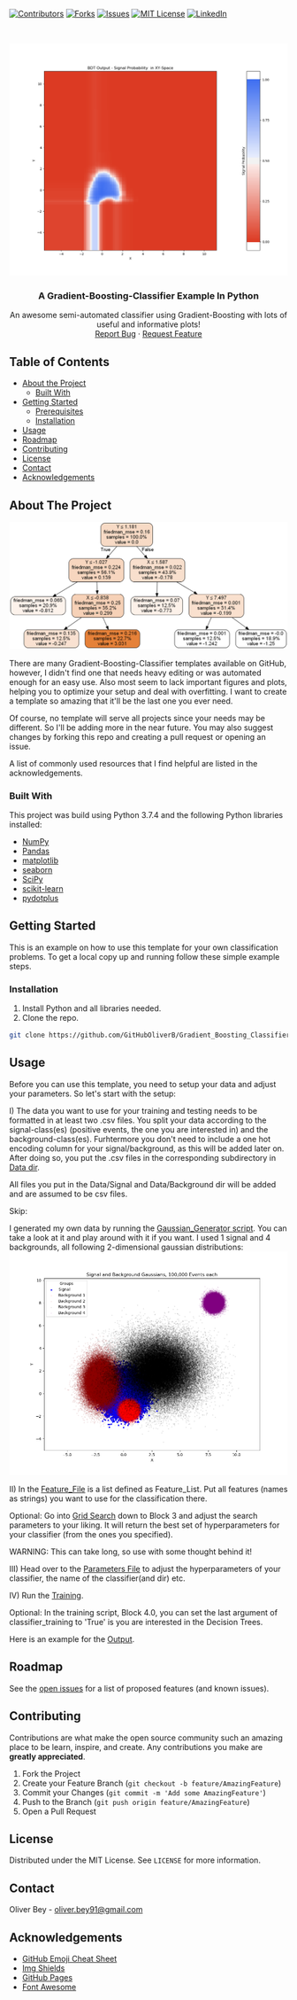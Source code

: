 <!-- PROJECT SHIELDS -->
<!--
*** I'm using markdown "reference style" links for readability.
*** Reference links are enclosed in brackets [ ] instead of parentheses ( ).
*** See the bottom of this document for the declaration of the reference variables
*** for contributors-url, forks-url, etc. This is an optional, concise syntax you may use.
*** https://www.markdownguide.org/basic-syntax/#reference-style-links
-->
[![Contributors][contributors-shield]][contributors-url]
[![Forks][forks-shield]][forks-url]
[![Issues][issues-shield]][issues-url]
[![MIT License][license-shield]][license-url]
[![LinkedIn][linkedin-shield]][linkedin-url]

<!-- PROJECT LOGO -->
<br />
<p align="center">
  <a href="https://github.com/GitHubOliverB/Gradient_Boosting_Classifier">
    <img src="GBT_Classifier_Example\Plots\Visualization\GBT_Classifier_Crosstraining_0_Visualization_Signal_Probabilty_XY_Background_No_Data.png" alt="Logo" width="504" height="420">
  </a>
  <h3 align="center">A Gradient-Boosting-Classifier Example In Python</h3>
  <p align="center">
    An awesome semi-automated classifier using Gradient-Boosting with lots of useful and informative plots!
    <br />
    <a href="https://github.com/GitHubOliverB/Gradient_Boosting_Classifier/issues">Report Bug</a>
    ·
    <a href="https://github.com/GitHubOliverB/Gradient_Boosting_Classifier/issues">Request Feature</a>
  </p>
</p>

<!-- TABLE OF CONTENTS -->
## Table of Contents

* [About the Project](#about-the-project)
  * [Built With](#built-with)
* [Getting Started](#getting-started)
  * [Prerequisites](#prerequisites)
  * [Installation](#installation)
* [Usage](#usage)
* [Roadmap](#roadmap)
* [Contributing](#contributing)
* [License](#license)
* [Contact](#contact)
* [Acknowledgements](#acknowledgements)



<!-- ABOUT THE PROJECT -->
## About The Project

![alt text](https://github.com/GitHubOliverB/Gradient_Boosting_Classifier/blob/master/GBT_Classifier_Example/Plots/Decision_Trees/GBT_Classifier_Example_0_Decision_Tree_0.png)

There are many Gradient-Boosting-Classifier templates available on GitHub, however, 
I didn't find one that needs heavy editing or was automated enough for an easy use.
Also most seem to lack important figures and plots, helping you to optimize your setup and deal with overfitting.
I want to create a template so amazing that it'll be the last one you ever need. 

Of course, no template will serve all projects since your needs may be different. So I'll be adding more in the near future. You may also suggest changes by forking this repo and creating a pull request or opening an issue.

A list of commonly used resources that I find helpful are listed in the acknowledgements.

### Built With
This project was build using Python 3.7.4 and the following Python libraries installed:

* [NumPy](http://www.numpy.org/)
* [Pandas](http://pandas.pydata.org)
* [matplotlib](http://matplotlib.org/)
* [seaborn](https://seaborn.pydata.org/)
* [SciPy](https://www.scipy.org/)
* [scikit-learn](http://scikit-learn.org/stable/)
* [pydotplus](https://pypi.org/project/pydotplus/)

<!-- GETTING STARTED -->
## Getting Started

This is an example on how to use this template for your own classification problems.
To get a local copy up and running follow these simple example steps.

### Installation

1. Install Python and all libraries needed.
2. Clone the repo.
```sh
git clone https://github.com/GitHubOliverB/Gradient_Boosting_Classifier.git
```

<!-- USAGE EXAMPLES -->
## Usage

Before you can use this template, you need to setup your data and adjust your parameters. So let's start with the setup:

I) The data you want to use for your training and testing needs to be formatted in at least two .csv files.
You split your data according to the signal-class(es) (positive events, the one you are interested in) and the background-class(es).
Furhtermore you don't need to include a one hot encoding column for your signal/background, as this will be added later on.
After doing so, you put the .csv files in the corresponding subdirectory in [Data dir](https://github.com/GitHubOliverB/Gradient_Boosting_Classifier/tree/master/Data). 

All files you put in the Data/Signal and Data/Background dir will be added and are assumed to be csv files.

Skip:

I generated my own data by running the [Gaussian_Generator script](https://github.com/GitHubOliverB/Gradient_Boosting_Classifier/blob/master/Gaussian_Generator.py). You can take a look at it and play around with it if you want.
I used 1 signal and 4 backgrounds, all following 2-dimensional gaussian distributions:
![alt text](https://github.com/GitHubOliverB/Gradient_Boosting_Classifier/blob/master/Gaussian_Plot.png)


II) In the [Feature_File](https://github.com/GitHubOliverB/Gradient_Boosting_Classifier/blob/master/Feature_File.py) is a list defined as Feature_List. Put all features (names as strings) you want to use for the classification there.

Optional: Go into [Grid Search](https://github.com/GitHubOliverB/Gradient_Boosting_Classifier/blob/master/GridSearch.py) down to Block 3 and adjust the search parameters to your liking.
It will return the best set of hyperparameters for your classifier (from the ones you specified). 

WARNING: This can take long, so use with some thought behind it!

III) Head over to the [Parameters File](https://github.com/GitHubOliverB/Gradient_Boosting_Classifier/blob/master/Parameters.py) to adjust the hyperparameters of your classifier, the name of the classifier(and dir) etc.

IV) Run the [Training](https://github.com/GitHubOliverB/Gradient_Boosting_Classifier/blob/master/BDT_Training_Testing.py).

Optional: In the training script, Block 4.0, you can set the last argument of classifier_training to 'True' is you are interested in the Decision Trees.

Here is an example for the [Output](https://github.com/GitHubOliverB/Gradient_Boosting_Classifier/blob/master/Output_Example.txt).

<!-- ROADMAP -->
## Roadmap

See the [open issues](https://github.com/GitHubOliverB/Gradient_Boosting_Classifier/issues) for a list of proposed features (and known issues).


<!-- CONTRIBUTING -->
## Contributing

Contributions are what make the open source community such an amazing place to be learn, inspire, and create. Any contributions you make are **greatly appreciated**.

1. Fork the Project
2. Create your Feature Branch (`git checkout -b feature/AmazingFeature`)
3. Commit your Changes (`git commit -m 'Add some AmazingFeature'`)
4. Push to the Branch (`git push origin feature/AmazingFeature`)
5. Open a Pull Request



<!-- LICENSE -->
## License

Distributed under the MIT License. See `LICENSE` for more information.


<!-- CONTACT -->
## Contact

Oliver Bey - oliver.bey91@gmail.com



<!-- ACKNOWLEDGEMENTS -->
## Acknowledgements
* [GitHub Emoji Cheat Sheet](https://www.webpagefx.com/tools/emoji-cheat-sheet)
* [Img Shields](https://shields.io)
* [GitHub Pages](https://pages.github.com)
* [Font Awesome](https://fontawesome.com)





<!-- MARKDOWN LINKS & IMAGES -->
<!-- https://www.markdownguide.org/basic-syntax/#reference-style-links -->
[contributors-shield]: https://img.shields.io/github/contributors/GitHubOliverB/Gradient_Boosting_Classifier.svg?style=flat-square
[contributors-url]: https://github.com/GitHubOliverB/Gradient_Boosting_Classifier/graphs/contributors
[forks-shield]: https://img.shields.io/github/forks/GitHubOliverB/Gradient_Boosting_Classifier.svg?style=flat-square
[forks-url]: https://github.com/GitHubOliverB/Gradient_Boosting_Classifier/network/members
[issues-shield]: https://img.shields.io/github/issues/GitHubOliverB/Gradient_Boosting_Classifier.svg?style=flat-square
[issues-url]: https://github.com/GitHubOliverB/Gradient_Boosting_Classifier/issues
[license-shield]: https://img.shields.io/github/license/GitHubOliverB/Gradient_Boosting_Classifier.svg?style=flat-square
[license-url]: https://github.com/GitHubOliverB/Gradient_Boosting_Classifier/blob/master/LICENSE.txt
[linkedin-shield]: https://img.shields.io/badge/-LinkedIn-black.svg?style=flat-square&logo=linkedin&colorB=555
[linkedin-url]: https://www.linkedin.com/in/oliver-bey-2b148918b/
